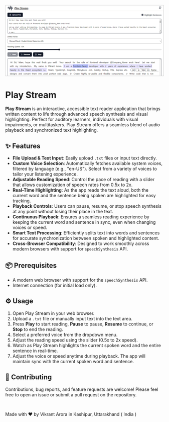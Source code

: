 <kbd><img src="src/assets/images/play-stream-screenshot.png" alt="play-stream-logo" style="border: 1px solid lightgrey; border-radius: 0px;" /></kbd>

# Play Stream

**Play Stream** is an interactive, accessible text reader application that brings written content to life through advanced speech synthesis and visual highlighting. Perfect for auditory learners, individuals with visual impairments, or multitaskers. Play Stream offers a seamless blend of audio playback and synchronized text highlighting.

## ✨ Features

- **File Upload & Text Input**: Easily upload `.txt` files or input text directly.
- **Custom Voice Selection**: Automatically fetches available system voices, filtered by language (e.g., "en-US"). Select from a variety of voices to tailor your listening experience.
- **Adjustable Reading Speed**: Control the pace of reading with a slider that allows customization of speech rates from 0.5x to 2x.
- **Real-Time Highlighting**: As the app reads the text aloud, both the current word and the sentence being spoken are highlighted for easy tracking.
- **Playback Controls**: Users can pause, resume, or stop speech synthesis at any point without losing their place in the text.
- **Continuous Playback**: Ensures a seamless reading experience by keeping the current word and sentence in sync, even when changing voices or speed.
- **Smart Text Processing**: Efficiently splits text into words and sentences for accurate synchronization between spoken and highlighted content.
- **Cross-Browser Compatibility**: Designed to work smoothly across modern browsers with support for `speechSynthesis` API.

## 📦 Prerequisites

- A modern web browser with support for the `speechSynthesis` API.
- Internet connection (for initial load only).

## ⚙️ Usage

1. Open Play Stream in your web browser.
2. Upload a `.txt` file or manually input text into the text area.
3. Press **Play** to start reading, **Pause** to pause, **Resume** to continue, or **Stop** to end the reading.
4. Select a preferred voice from the dropdown menu.
5. Adjust the reading speed using the slider (0.5x to 2x speed).
6. Watch as Play Stream highlights the current spoken word and the entire sentence in real-time.
7. Adjust the voice or speed anytime during playback. The app will maintain sync with the current spoken word and sentence.

## 🎉 Contributing

Contributions, bug reports, and feature requests are welcome! Please feel free to open an issue or submit a pull request on the repository.

<br>

Made with ❤️ by Vikrant Arora in Kashipur, Uttarakhand ( India )
